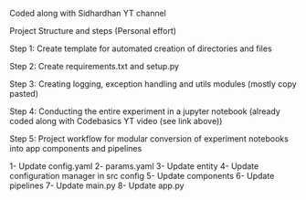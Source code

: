 Coded along with Sidhardhan YT channel 


Project Structure and steps (Personal effort)

Step 1: Create template for automated creation of directories and files

Step 2: Create requirements.txt and setup.py

Step 3: Creating logging, exception handling and utils modules (mostly copy pasted)

Step 4: Conducting the entire experiment in a jupyter notebook (already coded along with Codebasics YT video (see link above))

Step 5: Project workflow for modular conversion of experiment notebooks into app components and pipelines

1- Update config.yaml 
2- params.yaml 
3- Update entity 
4- Update configuration manager in src config
5- Update components 
6- Update pipelines 
7- Update main.py 
8- Update app.py